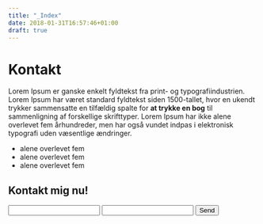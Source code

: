 ```yaml
---
title: "_Index"
date: 2018-01-31T16:57:46+01:00
draft: true
---
```


# Kontakt

Lorem Ipsum er ganske enkelt fyldtekst fra print- og typografiindustrien. Lorem Ipsum har været standard fyldtekst siden 1500-tallet, hvor en ukendt trykker sammensatte en tilfældig spalte for **at trykke en bog** til sammenligning af forskellige skrifttyper. Lorem Ipsum har ikke alene overlevet fem århundreder, men har også vundet indpas i elektronisk typografi uden væsentlige ændringer. 



 
 * alene overlevet fem
 * alene overlevet fem
 * alene overlevet fem
 
 ## Kontakt mig nu!
 
 <form action="https://formspree.io/your@email.com"
      method="POST">
    <input type="text" name="name">
    <input type="email" name="_replyto">
    <input type="submit" value="Send">
</form>